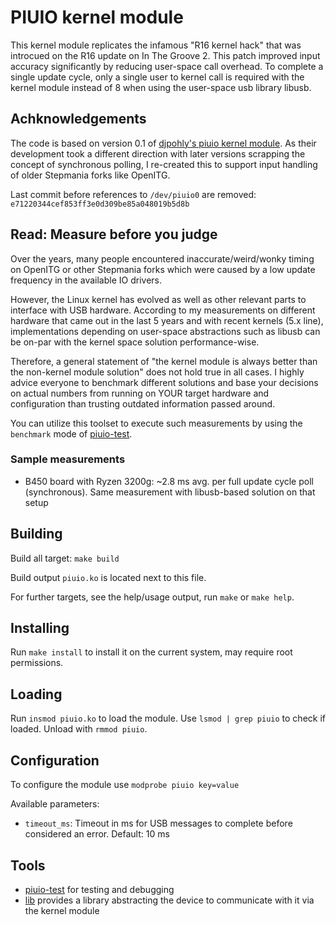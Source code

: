 # PIUIO kernel module

This kernel module replicates the infamous "R16 kernel hack" that was introcued
on the R16 update on In The Groove 2. This patch improved input accuracy
significantly by reducing user-space call overhead. To complete a single update
cycle, only a single user to kernel call is required with the kernel module
instead of 8 when using the user-space usb library libusb.

## Achknowledgements

The code is based on version 0.1 of
[djpohly's piuio kernel module](https://github.com/djpohly/piuio). As their
development took a different direction with later versions scrapping the
concept of synchronous polling, I re-created this to support input handling of
older Stepmania forks like OpenITG.

Last commit before references to `/dev/piuio0` are removed:
`e71220344cef853ff3e0d309be85a048019b5d8b`

## Read: Measure before you judge

Over the years, many people encountered inaccurate/weird/wonky timing on 
OpenITG or other Stepmania forks which were caused by a low update frequency
in the available IO drivers.

However, the Linux kernel has evolved as well as other relevant parts to
interface with USB hardware. According to my measurements on different
hardware that came out in the last 5 years and with recent kernels (5.x line),
implementations depending on user-space abstractions such as libusb can be
on-par with the kernel space solution performance-wise.

Therefore, a general statement of "the kernel module is always better than
the non-kernel module solution" does not hold true in all cases. I highly
advice everyone to benchmark different solutions and base your decisions on
actual numbers from running on YOUR target hardware and configuration than
trusting outdated information passed around.

You can utilize this toolset to execute such measurements by using the
`benchmark` mode of [piuio-test](../test/README.md).

### Sample measurements

* B450 board with Ryzen 3200g: ~2.8 ms avg. per full update cycle poll
  (synchronous). Same measurement with libusb-based solution on that setup

## Building

Build all target: `make build`

Build output `piuio.ko` is located next to this file.

For further targets, see the help/usage output, run `make` or `make help`.

## Installing

Run `make install` to install it on the current system, may require root
permissions.

## Loading

Run `insmod piuio.ko` to load the module. Use `lsmod | grep piuio` to check
if loaded. Unload with `rmmod piuio`.

## Configuration

To configure the module use `modprobe piuio key=value`

Available parameters:

* `timeout_ms`: Timeout in ms for USB messages to complete before considered
  an error. Default: 10 ms

## Tools

* [piuio-test](../test/README.md) for testing and debugging
* [lib](../lib/README.md) provides a library abstracting the device to
  communicate with it via the kernel module